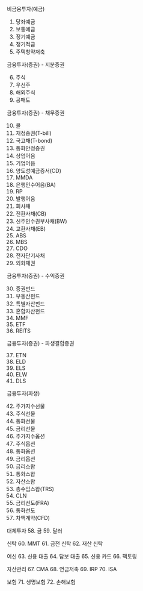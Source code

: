 
비금융투자(예금)

1. 당좌예금
2. 보통예금
3. 정기예금
4. 정기적금
5. 주택청약저축

금융투자(증권) - 지분증권

6. 주식
7. 우선주
8. 해외주식
9. 공매도

금융투자(증권) - 채무증권

10. 콜
11. 재정증권(T-bill)
12. 국고채(T-bond)
13. 통화안정증권
14. 상업어음
15. 기업어음
16. 양도성예금증서(CD)
17. MMDA
18. 은행인수어음(BA)
19. RP
20. 발행어음
21. 회사채
22. 전환사채(CB) 
23. 신주인수권부사채(BW) 
24. 교환사채(EB)
25. ABS
26. MBS 
27. CDO 
28. 전자단기사채
29. 외화채권 

금융투자(증권) - 수익증권

30. 증권펀드
31. 부동산펀드
32. 특별자산펀드
33. 혼합자산펀드
34. MMF
35. ETF
36. REITS

금융투자(증권) - 파생결합증권

37. ETN
38. ELD
39. ELS
40. ELW
41. DLS

금융투자(파생)

42. 주가지수선물
43. 주식선물
44. 통화선물
45. 금리선물
46. 주가지수옵션
47. 주식옵션
48. 통화옵션
49. 금리옵션
50. 금리스왑
51. 통화스왑
52. 자산스왑
53. 총수입스왑(TRS)
54. CLN
55. 금리선도(FRA)
56. 통화선도
57. 차액계약(CFD)

대체투자
58. 금
59. 달러

 신탁 
 60. MMT
 61. 금전 신탁
 62. 재산 신탁

여신 
63. 신용 대출 
64. 담보 대출 
65. 신용 카드
66. 팩토링 

자산관리 
67. CMA
68. 연금저축
69. IRP
70. ISA

보험
71. 생명보험
72. 손해보험 
